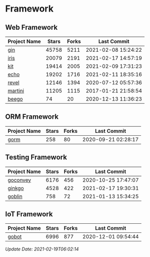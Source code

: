 # Framework

## Web Framework
| Project Name | Stars | Forks | Last Commit |
| ------------ | ----- | ----- | ----------- |
| [gin](https://github.com/gin-gonic/gin) | 45758 | 5211 | 2021-02-08 15:24:22 |
| [iris](https://github.com/kataras/iris) | 20079 | 2191 | 2021-02-17 14:57:19 |
| [kit](https://github.com/go-kit/kit) | 19414 | 2005 | 2021-02-09 17:31:23 |
| [echo](https://github.com/labstack/echo) | 19202 | 1716 | 2021-02-11 18:35:16 |
| [revel](https://github.com/revel/revel) | 12146 | 1394 | 2020-07-12 05:57:36 |
| [martini](https://github.com/go-martini/martini) | 11205 | 1115 | 2017-01-21 21:58:54 |
| [beego](https://github.com/astaxie/beego) | 74 | 20 | 2020-12-13 11:36:23 |

## ORM Framework
| Project Name | Stars | Forks | Last Commit |
| ------------ | ----- | ----- | ----------- |
| [gorm](https://github.com/jinzhu/gorm) | 258 | 80 | 2020-09-21 02:28:17 |

## Testing Framework
| Project Name | Stars | Forks | Last Commit |
| ------------ | ----- | ----- | ----------- |
| [goconvey](https://github.com/smartystreets/goconvey) | 6176 | 456 | 2020-10-25 17:47:07 |
| [ginkgo](https://github.com/onsi/ginkgo) | 4528 | 422 | 2021-02-17 19:30:31 |
| [goblin](https://github.com/franela/goblin) | 758 | 72 | 2021-01-13 15:34:25 |

## IoT Framework
| Project Name | Stars | Forks | Last Commit |
| ------------ | ----- | ----- | ----------- |
| [gobot](https://github.com/hybridgroup/gobot) | 6996 | 877 | 2020-12-01 09:54:44 |

*Update Date: 2021-02-19T06:02:14*